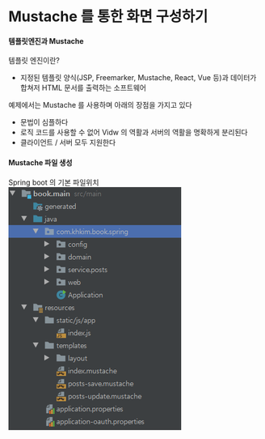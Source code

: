 # Mustache 를 통한 화면 구성하기

#### 템플릿엔진과 Mustache
템플릿 엔진이란? 

- 지정된 템플릿 양식(JSP, Freemarker, Mustache, React, Vue 등)과 데이터가 합쳐저 HTML 문서를 출력하는 소프트웨어

예제에서는 Mustache 를 사용하며 아래의 장점을 가지고 있다
- 문법이 심플하다
- 로직 코드를 사용할 수 없어 Vidw 의 역활과 서버의 역활을 명확하게 분리된다
- 클라이언트 / 서버 모두 지원한다

#### Mustache 파일 생성

Spring boot 의 기본 파일위치
![layout](../assets/crud_1.png)








<!--stackedit_data:
eyJoaXN0b3J5IjpbNDU3NDA0ODIsLTExNzU5NTkxMDAsMTQ5Nz
A4NTIwOSwxNTQyNTYxMThdfQ==
-->